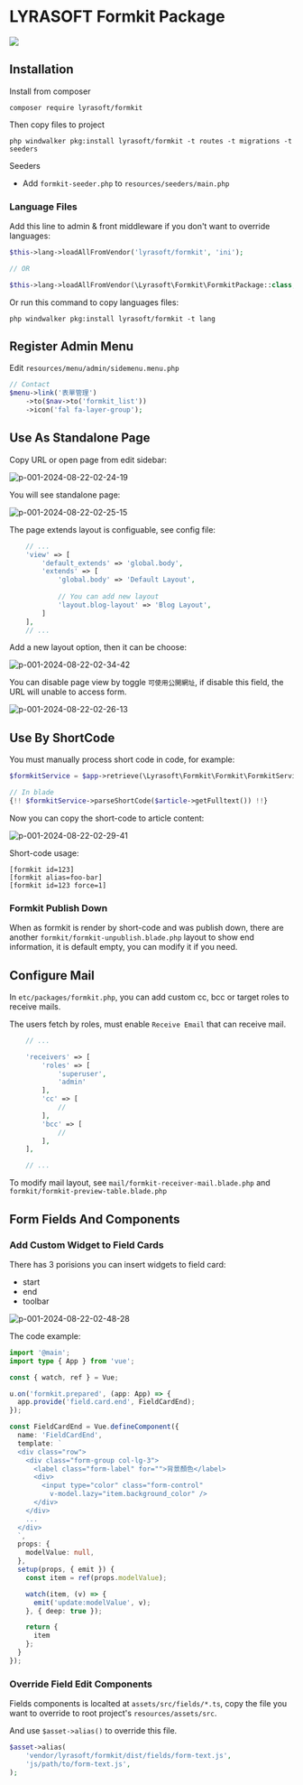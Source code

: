 # LYRASOFT Formkit Package

![](https://github.com/user-attachments/assets/f039758a-cdfb-49db-90a6-a8a759e222ce)

## Installation

Install from composer

```shell
composer require lyrasoft/formkit
```

Then copy files to project

```shell
php windwalker pkg:install lyrasoft/formkit -t routes -t migrations -t seeders
```

Seeders

- Add `formkit-seeder.php` to `resources/seeders/main.php`

### Language Files

Add this line to admin & front middleware if you don't want to override languages:

```php
$this->lang->loadAllFromVendor('lyrasoft/formkit', 'ini');

// OR

$this->lang->loadAllFromVendor(\Lyrasoft\Formkit\FormkitPackage::class, 'ini');
```

Or run this command to copy languages files:

```
php windwalker pkg:install lyrasoft/formkit -t lang
```

## Register Admin Menu

Edit `resources/menu/admin/sidemenu.menu.php`

```php
// Contact
$menu->link('表單管理')
    ->to($nav->to('formkit_list'))
    ->icon('fal fa-layer-group');
```

## Use As Standalone Page

Copy URL or open page from edit sidebar:

![p-001-2024-08-22-02-24-19](https://github.com/user-attachments/assets/963362af-7644-46f9-8d7e-6ea07c9271bb)

You will see standalone page:

![p-001-2024-08-22-02-25-15](https://github.com/user-attachments/assets/a5bb2f2b-3a18-4f9c-91d3-81ecb9cfc82f)

The page extends layout is configuable, see config file:

```php
    // ...
    'view' => [
        'default_extends' => 'global.body',
        'extends' => [
            'global.body' => 'Default Layout',
            
            // You can add new layout
            'layout.blog-layout' => 'Blog Layout',
        ]
    ],
    // ...
```

Add a new layout option, then it can be choose:

![p-001-2024-08-22-02-34-42](https://github.com/user-attachments/assets/55498625-c2ad-4e0a-88cf-c1694c093a21)

You can disable page view by toggle `可使用公開網址`, if disable this field, the URL will unable to access form.

![p-001-2024-08-22-02-26-13](https://github.com/user-attachments/assets/e242424d-3926-444e-947a-4eda019e9e9e)

## Use By ShortCode

You must manually process short code in code, for example:

```php
$formkitService = $app->retrieve(\Lyrasoft\Formkit\Formkit\FormkitService::class);

// In blade
{!! $formkitService->parseShortCode($article->getFulltext()) !!}
```

Now you can copy the short-code to article content:

![p-001-2024-08-22-02-29-41](https://github.com/user-attachments/assets/6af986b7-a8e3-4d12-bf49-af9019d052cc)

Short-code usage:

```
[formkit id=123]
[formkit alias=foo-bar]
[formkit id=123 force=1]
```

### Formkit Publish Down

When as formkit is render by short-code and was publish down, there are another `formkit/formkit-unpublish.blade.php` 
layout to show end information, it is default empty, you can modify it if you need.

## Configure Mail

In `etc/packages/formkit.php`, you can add custom cc, bcc or target roles to receive mails.

The users fetch by roles, must enable `Receive Email` that can receive mail.

```php
    // ...

    'receivers' => [
        'roles' => [
            'superuser',
            'admin'
        ],
        'cc' => [
            //
        ],
        'bcc' => [
            //
        ],
    ],

    // ...
```

To modify mail layout, see `mail/formkit-receiver-mail.blade.php` and `formkit/formkit-preview-table.blade.php`

## Form Fields And Components

### Add Custom Widget to Field Cards

There has 3 porisions you can insert widgets to field card:

- start
- end
- toolbar

![p-001-2024-08-22-02-48-28](https://github.com/user-attachments/assets/eea57150-c804-4a92-ac41-1936661b0861)

The code example:

```ts
import '@main';
import type { App } from 'vue';

const { watch, ref } = Vue;

u.on('formkit.prepared', (app: App) => {
  app.provide('field.card.end', FieldCardEnd);
});

const FieldCardEnd = Vue.defineComponent({
  name: 'FieldCardEnd',
  template: `
  <div class="row">
    <div class="form-group col-lg-3">
      <label class="form-label" for="">背景顏色</label>
      <div>
        <input type="color" class="form-control"
          v-model.lazy="item.background_color" />
      </div>
    </div>
    ...
  </div>
  `,
  props: {
    modelValue: null,
  },
  setup(props, { emit }) {
    const item = ref(props.modelValue);

    watch(item, (v) => {
      emit('update:modelValue', v);
    }, { deep: true });

    return {
      item
    };
  }
});
```

### Override Field Edit Components

Fields components is localted at `assets/src/fields/*.ts`, copy the file you want to override to root project's `resources/assets/src`.

And use `$asset->alias()` to override this file.

```php
$asset->alias(
    'vendor/lyrasoft/formkit/dist/fields/form-text.js',
    'js/path/to/form-text.js',
);
```
